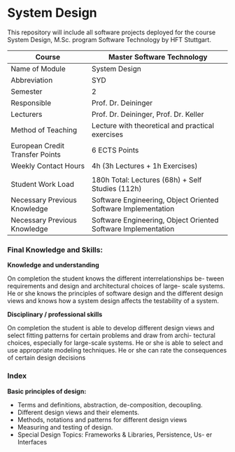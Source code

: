 # System Design
This repository will include all software projects deployed for the course System Design, M.Sc. program Software Technology by HFT Stuttgart. 

| Course                             | Master Software Technology                                                                                                                                                                                                                                                                                                           |
|------------------------------------|--------------------------------------------------------------------------------------------------------------------------------------------------------------------------------------------------------------------------------------------------------------------------------------------------------------------------------------|
| Name of Module                     | System Design                                                                                                                                                                                                                                                                                                                        |
| Abbreviation                       | SYD                                                                                                                                                                                                                                                                                                                                  |
| Semester                           | 2                                                                                                                                                                                                                                                                                                                                    |
| Responsible                        | Prof. Dr. Deininger                                                                                                                                                                                                                                                                                                                  |
| Lecturers                          | Prof. Dr. Deininger, Prof. Dr. Keller                                                                                                                                                                                                                                                                                                |
| Method of Teaching                 | Lecture with theoretical and practical exercises                                                                                                                                                                                                                                                                                     |
| European Credit Transfer Points    | 6 ECTS Points                                                                                                                                                                                                                                                                                                                        |
| Weekly Contact Hours               | 4h (3h Lectures + 1h Exercises)                                                                                                                                                                                                                                                                                                      |
                                                                                                                                                                              |
| Student Work Load                  | 180h Total: Lectures (68h) + Self Studies (112h)                                                                                           |
| Necessary Previous Knowledge       | Software Engineering, Object Oriented Software Implementation                                                                                                                                                                                                                                                                        |
| Necessary Previous Knowledge       | Software Engineering, Object Oriented Software Implementation                                                                                                                                                                                                                                                                       


### Final Knowledge and Skills:  

**Knowledge and understanding**

On completion the student knows the different interrelationships be- tween requirements and design and architectural choices of large- scale systems. He or she knows the principles of software design and the different design views and knows how a system design affects the testability of a system.

**Disciplinary / professional skills**

On completion the student is able to develop different design views and select fitting patterns for certain problems and draw from archi- tectural choices, especially for large-scale systems. He or she is able to select and use appropriate modeling techniques. He or she can rate the consequences of certain design decisions

### Index

**Basic principles of design:**

- Terms and definitions, abstraction, de-composition, decoupling.
- Different design views and their elements.
- Methods, notations and patterns for different design views
- Measuring and testing of design.
- Special Design Topics: Frameworks & Libraries, Persistence, Us- er Interfaces
